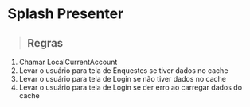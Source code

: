 # Splash Presenter 

>## Regras

1. Chamar LocalCurrentAccount
2. Levar o usuário para tela  de Enquestes se tiver dados no cache
3. Levar o usuário para tela  de Login se não tiver dados no cache
4. Levar o usuário para tela  de Login se der erro ao carregar dados do cache
